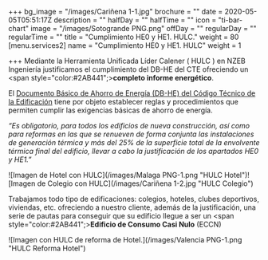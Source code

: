 +++
bg_image = "/images/Cariñena 1-1.jpg"
brochure = ""
date = 2020-05-05T05:51:17Z
description = ""
halfDay = ""
halfTime = ""
icon = "ti-bar-chart"
image = "/images/Sotogrande PNG.png"
offDay = ""
regularDay = ""
regularTime = ""
title = "Cumplimiento HE0 y HE1. HULC."
weight = 80
[menu.services2]
name = "Cumplimiento HE0 y HE1. HULC"
weight = 1

+++
Mediante la Herramienta Unificada Líder Calener ( HULC ) en NZEB Ingeniería justificamos el cumplimiento del DB-HE del CTE ofreciendo un <span style="color:#2AB441";>**completo informe energético**. </span>

El [Documento Básico de Ahorro de Energía (DB-HE) del Código Técnico de la Edificación](https://www.codigotecnico.org/index.php/menu-ahorro-energia.html "CTE DB HE")  tiene por objeto establecer reglas y procedimientos que permiten cumplir las exigencias básicas de ahorro de energía.

_“Es obligatorio, para todos los edificios de nueva construcción, así como para reformas en las que se renueven de forma conjunta las instalaciones de generación térmica y más del 25% de la superficie total de la envolvente térmica final del edificio, llevar a cabo la justificación de los apartados HE0 y HE1.”_

![Imagen de Hotel con HULC](/images/Malaga PNG-1.png "HULC Hotel")![Imagen de Colegio con HULC](/images/Cariñena 1-2.jpg "HULC Colegio")

Trabajamos todo tipo de edificaciones: colegios, hoteles, clubes deportivos, viviendas, etc. ofreciendo a nuestro cliente, además de la justificación, una serie de pautas para conseguir que su edificio llegue a ser un <span style="color:#2AB441";>**Edificio de Consumo Casi Nulo** (ECCN) </span>

![Imagen con HULC de reforma de Hotel.](/images/Valencia PNG-1.png "HULC Reforma Hotel")